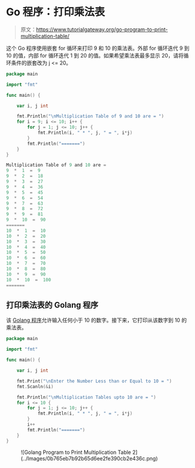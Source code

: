 # Go 程序：打印乘法表

> 原文：<https://www.tutorialgateway.org/go-program-to-print-multiplication-table/>

这个 Go 程序使用嵌套 for 循环来打印 9 和 10 的乘法表。外部 for 循环迭代 9 到 10 的值，内部 for 循环迭代 1 到 20 的值。如果希望乘法表最多显示 20，请将循环条件的嵌套改为 j <= 20。

```go
package main

import "fmt"

func main() {

    var i, j int

    fmt.Println("\nMultiplication Table of 9 and 10 are = ")
    for i = 9; i <= 10; i++ {
        for j = 1; j <= 10; j++ {
            fmt.Println(i, " * ", j, " = ", i*j)
        }
        fmt.Println("=======")
    }
}
```

```go
Multiplication Table of 9 and 10 are = 
9  *  1  =  9
9  *  2  =  18
9  *  3  =  27
9  *  4  =  36
9  *  5  =  45
9  *  6  =  54
9  *  7  =  63
9  *  8  =  72
9  *  9  =  81
9  *  10  =  90
=======
10  *  1  =  10
10  *  2  =  20
10  *  3  =  30
10  *  4  =  40
10  *  5  =  50
10  *  6  =  60
10  *  7  =  70
10  *  8  =  80
10  *  9  =  90
10  *  10  =  100
=======
```

## 打印乘法表的 Golang 程序

该 [Golang 程序](https://www.tutorialgateway.org/go-programs/)允许输入任何小于 10 的数字。接下来，它打印从该数字到 10 的乘法表。

```go
package main

import "fmt"

func main() {

    var i, j int

    fmt.Print("\nEnter the Number Less than or Equal to 10 = ")
    fmt.Scanln(&i)

    fmt.Println("\nMultiplication Tables upto 10 are = ")
    for i <= 10 {
        for j = 1; j <= 10; j++ {
            fmt.Println(i, " * ", j, " = ", i*j)
        }
        i++
        fmt.Println("=======")
    }
}
```

<figure class="wp-block-image size-large">![Golang Program to Print Multiplication Table 2](../Images/0b765eb7b92b65d6ee2fe390cb2e436c.png)</figure>